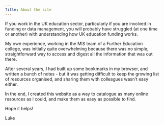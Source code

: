 ```yaml
---
Title: About the site
---
```

If you work in the UK education sector, particularly if you are involved in funding or data management, you will probably have struggled (at one time or another) with understanding how UK education funding works.

My own experience, working in the MIS team of a Further Education college, was initially quite overwhelming because there was no simple, straightforward way to access and digest all the information that was out there.

After several years, I had built up some bookmarks in my browser, and written a bunch of notes - but it was getting difficult to keep the growing list of resources organised, and sharing them with colleagues wasn't easy either.

In the end, I created this website as a way to catalogue as many online resources as I could, and make them as easy as possible to find.

Hope it helps!

Luke